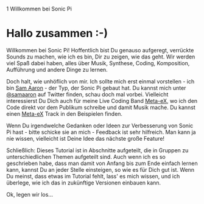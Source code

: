 1 Willkommen bei Sonic Pi

# Hallo zusammen :-)

Willkommen bei Sonic Pi! Hoffentlich bist Du genauso aufgeregt, 
verrückte Sounds zu machen, wie ich es bin, Dir zu zeigen, wie das 
geht. Wir werden viel Spaß dabei haben, alles über Musik, Synthese, 
Coding, Komposition, Aufführung und andere Dinge zu lernen.

Doch halt, wie unhöflich von mir. Ich sollte mich erst einmal 
vorstellen - ich bin [Sam Aaron](http://twitter.com/samaaron) - der 
Typ, der Sonic Pi gebaut hat. Du kannst mich unter 
[@samaaron](http://twitter.com/samaaron) auf Twitter finden, schau
doch mal vorbei. Vielleicht interessierst Du Dich auch 
für meine Live Coding Band [Meta-eX](http://meta-ex.com), wo ich den 
Code direkt vor dem Publikum schreibe und damit Musik mache. Du kannst 
einen [Meta-eX](http://meta-ex.com) Track in den Beispielen finden.

Wenn Du irgendwelche Gedanken oder Ideen zur Verbesserung von Sonic Pi 
hast - bitte schicke sie an mich - Feedback ist sehr hilfreich. Man 
kann ja nie wissen, vielleicht ist Deine Idee das nächste große 
Feature!

Schließlich: Dieses Tutorial ist in Abschnitte aufgeteilt, die in 
Gruppen zu unterschiedlichen Themen aufgeteilt sind. Auch wenn ich es 
so geschrieben habe, dass man damit von Anfang bis zum Ende einfach 
lernen kann, kannst Du an jeder Stelle einsteigen, so wie es für Dich 
gut ist. Wenn Du meinst, dass etwas im Tutorial fehlt, lass' es mich 
wissen, und ich überlege, wie ich das in zukünftige Versionen einbauen 
kann.

Ok, legen wir los...






